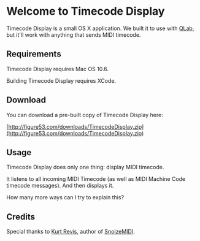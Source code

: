 # Welcome to Timecode Display

Timecode Display is a small OS X application. We built it to use with [QLab](http://figure53.com/qlab), but it'll work with anything that sends MIDI timecode.

## Requirements

Timecode Display requires Mac OS 10.6.

Building Timecode Display requires XCode. 

## Download

You can download a pre-built copy of Timecode Display here:

[http://figure53.com/downloads/TimecodeDisplay.zip](http://figure53.com/downloads/TimecodeDisplay.zip)

## Usage

Timecode Display does only one thing: display MIDI timecode. 

It listens to all incoming MIDI Timecode (as well as MIDI Machine Code timecode messages).  And then displays it.

How many more ways can I try to explain this?

## Credits

Special thanks to [Kurt Revis](http://www.snoize.com/), author of [SnoizeMIDI](https://github.com/krevis/MIDIApps).
